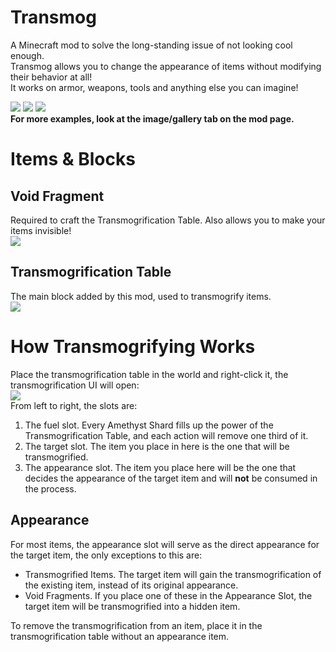 # Transmog

A Minecraft mod to solve the long-standing issue of not looking cool enough.  
Transmog allows you to change the appearance of items without modifying their behavior at all!  
It works on armor, weapons, tools and anything else you can imagine!  

![](https://i.imgur.com/woiAHnV.png) ![](https://i.imgur.com/emVdmtV.png) ![](https://i.imgur.com/5if3YW8.png)  
**For more examples, look at the image/gallery tab on the mod page.**

# Items & Blocks
## Void Fragment
Required to craft the Transmogrification Table. Also allows you to make your items invisible!  
![](https://i.imgur.com/TReHHkq.png)
## Transmogrification Table
The main block added by this mod, used to transmogrify items.  
![](https://i.imgur.com/DFmUHbn.png)

# How Transmogrifying Works
Place the transmogrification table in the world and right-click it, the transmogrification UI will open:  
![](https://i.imgur.com/h2xB6Fn.png)  
From left to right, the slots are:  
1. The fuel slot. Every Amethyst Shard fills up the power of the Transmogrification Table, and each action will remove one third of it.
2. The target slot. The item you place in here is the one that will be transmogrified.
3. The appearance slot. The item you place here will be the one that decides the appearance of the target item and will **not** be consumed in the process.
## Appearance
For most items, the appearance slot will serve as the direct appearance for the target item, the only exceptions to this are:
* Transmogrified Items. The target item will gain the transmogrification of the existing item, instead of its original appearance.
* Void Fragments. If you place one of these in the Appearance Slot, the target item will be transmogrified into a hidden item.  

To remove the transmogrification from an item, place it in the transmogrification table without an appearance item.  
